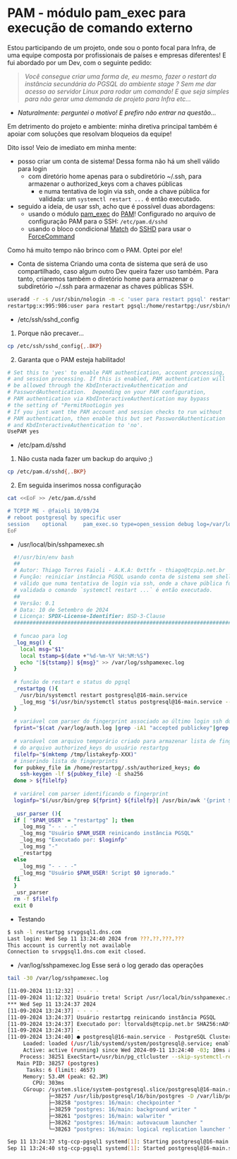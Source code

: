 # PAM - módulo pam_exec para execução de comando externo

Estou participando de um projeto, onde sou o ponto focal para Infra, de uma equipe composta por profissionais de países e empresas diferentes! E fui abordado por um Dev, com o seguinte pedido:

> *Você consegue criar uma forma de, eu mesmo, fazer o restart da instância secundária do PGSQL do ambiente stage ? Sem me dar acesso ao servidor Linux para rodar um comando! E que seja simples para não gerar uma demanda de projeto para Infra etc...*

- *Naturalmente: perguntei o motivo! E prefiro não entrar na questão...*

Em detrimento do projeto e ambiente: minha diretiva principal também é apoiar com soluções que resolvam bloqueios da equipe!

Dito isso! Veio de imediato em minha mente:

- posso criar um conta de sistema! Dessa forma não há um shell válido para login
  - com diretório home apenas para o subdiretório \~/.ssh, para armazenar o authorized_keys com a chaves públicas
    - e numa tentativa de login via ssh, onde a chave pública for validada: um `systemctl restart ...` é então executado.
- seguido a ideia, de usar ssh, acho que é possível duas abordagens:
  - usando o módulo [pam_exec](https://man7.org/linux/man-pages/man8/pam_exec.8.html) do [PAM](https://man7.org/linux/man-pages/man8/PAM.8.html)! Configurado no arquivo de configuração PAM para o SSH: `/etc/pam.d/sshd`
  - usando o bloco condicional [Match](https://man7.org/linux/man-pages/man5/sshd_config.5.html#DESCRIPTION) do [SSHD](https://man7.org/linux/man-pages/man8/sshd.8.html) para usar o [ForceCommand](https://man7.org/linux/man-pages/man5/sshd_config.5.html)

Como há muito tempo não brinco com o PAM. Optei por ele!

- Conta de sistema
Criando uma conta de sistema que será de uso compartilhado, caso algum outro Dev queira fazer uso também. Para tanto, criaremos também o diretório home para armazenar o subdiretório \~/.ssh para armazenar as chaves públicas SSH.

``` bash
useradd -r -s /usr/sbin/nologin -m -c 'user para restart pgsql' restartpg && getent passwd restartpg 
restartpg:x:995:986:user para restart pgsql:/home/restartpg:/usr/sbin/nologin
```

- /etc/ssh/sshd_config

1.  Porque não precaver...

``` bash
cp /etc/ssh/sshd_config{,.BKP}
```

2.  Garanta que o PAM esteja habilitado!  

``` bash
# Set this to 'yes' to enable PAM authentication, account processing,
# and session processing. If this is enabled, PAM authentication will
# be allowed through the KbdInteractiveAuthentication and
# PasswordAuthentication.  Depending on your PAM configuration,
# PAM authentication via KbdInteractiveAuthentication may bypass
# the setting of "PermitRootLogin yes
# If you just want the PAM account and session checks to run without
# PAM authentication, then enable this but set PasswordAuthentication
# and KbdInteractiveAuthentication to 'no'.
UsePAM yes
```

- /etc/pam.d/sshd

1.  Não custa nada fazer um backup do arquivo ;)

``` bash
cp /etc/pam.d/sshd{,.BKP}
```

2.  Em seguida inserimos nossa configuração

``` bash
cat <<EoF >> /etc/pam.d/sshd 

# TCPIP ME - @faioli 10/09/24
# reboot postgresql by specific user
session    optional     pam_exec.so type=open_session debug log=/var/log/sshpamexec.sh.log seteuid /usr/local/bin/sshpamexec.sh
EoF
```

- /usr/local/bin/sshpamexec.sh

``` bash
  #!/usr/bin/env bash
  ##
  # Autor: Thiago Torres Faioli - A.K.A: 0xttfx - thiago@tcpip.net.br
  # Função: reiniciar instância PGSQL usando conta de sistema sem shell
  # válido que numa tentativa de login via ssh, onde a chave pública for
  # validada o comando `systemctl restart ...` é então executado.
  ##
  # Versão: 0.1
  # Data: 10 de Setembro de 2024
  # Licença: SPDX-License-Identifier: BSD-3-Clause
  #####################################################################
  
  # funcao para log
  _log_msg() {
    local msg="$1"
    local tstamp=$(date +"%d-%m-%Y %H:%M:%S")
    echo "[${tstamp}] ${msg}" >> /var/log/sshpamexec.log
  }
  
  # funcão de restart e status do pgsql
  _restartpg (){
    /usr/bin/systemctl restart postgresql@16-main.service
    _log_msg "$(/usr/bin/systemctl status postgresql@16-main.service --no-pager)"
  }
  
  # variável com parser do fingerprint associado ao último login ssh do usuário restartpg 
  fprint="$(cat /var/log/auth.log |grep -iA1 "accepted publickey"|grep -B1 restartpg |grep -oE SHA.*$|/usr/bin/tail -n1)"
  
  # varoável com arquivo temporário criado para armazenar lista de fingerprit
  # do arquivo authorized_keys do usuário restartpg 
  filelfp="$(mktemp /tmp/listakeyfp-XXX)"
  # inserindo lista de fingerprints 
  for pubkey_file in /home/restartpg/.ssh/authorized_keys; do
    ssh-keygen -lf ${pubkey_file} -E sha256
  done > ${filelfp} 
  
  # variárel com parser identificando o fingerprint
  loginfp="$(/usr/bin/grep ${fprint} ${filelfp}| /usr/bin/awk '{print $3,$2}')"
  
  _usr_parser (){
  if [ "$PAM_USER" = "restartpg" ]; then
    _log_msg "- - - -"
    _log_msg "Usuário $PAM_USER reinicando instância PGSQL"
    _log_msg "Executado por: $loginfp" 
    _log_msg "-"
    _restartpg
  else 
    _log_msg "- - - -"
    _log_msg "Usuário $PAM_USER! Script $0 ignorado."
  fi
  } 
  _usr_parser
  rm -f $filelfp
  exit 0
```

- Testando

``` bash
$ ssh -l restartpg srvpgsql1.dns.com
Last login: Wed Sep 11 13:24:40 2024 from ???.??.???.???
This account is currently not available
Connection to srvpgsql1.dns.com exit closed.
```

- /var/log/sshpamexec.log
  Esse será o log gerado das operações

``` bash
tail -30 /var/log/sshpamexec.log

[11-09-2024 11:12:32] - - - -
[11-09-2024 11:12:32] Usuário treta! Script /usr/local/bin/sshpamexec.sh ignorado.
*** Wed Sep 11 13:24:37 2024
[11-09-2024 13:24:37] - - - -
[11-09-2024 13:24:37] Usuário restartpg reinicando instância PGSQL
[11-09-2024 13:24:37] Executado por: ltorvalds@tcpip.net.br SHA256:nADfsdJgYyN8UFsfsdfdwer3rf3r33dwe3eiO+QVwZE
[11-09-2024 13:24:37] -
[11-09-2024 13:24:40] ● postgresql@16-main.service - PostgreSQL Cluster 16-main
     Loaded: loaded (/usr/lib/systemd/system/postgresql@.service; enabled-runtime; preset: enabled)
     Active: active (running) since Wed 2024-09-11 13:24:40 -03; 10ms ago
    Process: 38251 ExecStart=/usr/bin/pg_ctlcluster --skip-systemctl-redirect 16-main start (code=exited, status=0/SUCCESS)
   Main PID: 38257 (postgres)
      Tasks: 6 (limit: 4657)
     Memory: 53.4M (peak: 62.3M)
        CPU: 303ms
     CGroup: /system.slice/system-postgresql.slice/postgresql@16-main.service
             ├─38257 /usr/lib/postgresql/16/bin/postgres -D /var/lib/postgresql/16/main -c config_file=/etc/postgresql/16/main/postgresql.conf
             ├─38258 "postgres: 16/main: checkpointer "
             ├─38259 "postgres: 16/main: background writer "
             ├─38261 "postgres: 16/main: walwriter "
             ├─38262 "postgres: 16/main: autovacuum launcher "
             └─38263 "postgres: 16/main: logical replication launcher "

Sep 11 13:24:37 stg-ccp-pgsql1 systemd[1]: Starting postgresql@16-main.service - PostgreSQL Cluster 16-main...
Sep 11 13:24:40 stg-ccp-pgsql1 systemd[1]: Started postgresql@16-main.service - PostgreSQL Cluster 16-main.
```
